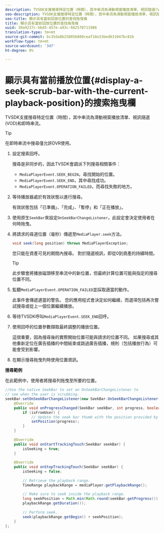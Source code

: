 ```yaml
---
description: TVSDK支援搜尋特定位置（時間），其中串流為滑動視窗播放清單、視訊隨選(VOD)和即時串流。
seo-description: TVSDK支援搜尋特定位置（時間），其中串流為滑動視窗播放清單、視訊隨選(VOD)和即時串流。
seo-title: 顯示具有當前回放位置的查找拖曳條
title: 顯示具有當前回放位置的查找拖曳條
uuid: 30a9237c-bbd5-457e-a93c-662570711986
translation-type: tm+mt
source-git-commit: bc35da8b258056809ceaf18e33bed631047bc81b
workflow-type: tm+mt
source-wordcount: '347'
ht-degree: 0%

---
```



# 顯示具有當前播放位置{#display-a-seek-scrub-bar-with-the-current-playback-position}的搜索拖曳欄

TVSDK支援搜尋特定位置（時間），其中串流為滑動視窗播放清單、視訊隨選(VOD)和即時串流。

>[!TIP]
>
>在即時串流中搜尋僅允許DVR使用。

1. 設定搜索回呼。

   搜尋是非同步的，因此TVSDK會調派下列搜尋相關事件：

   * `MediaPlayerEvent.SEEK_BEGIN`，尋找開始的位置。
   * `MediaPlayerEvent.SEEK_END`，其中尋找成功。
   * `MediaPlayerEvent.OPERATION_FAILED`，而尋找失敗的地方。

1. 等待播放器處於有效狀態以進行搜尋。

   有效狀態包括「已準備」、「完成」、「暫停」和「正在播放」。
1. 使用原生`SeekBar`來設定`OnSeekBarChangeListener`，此設定會決定使用者在何時拖曳。
1. 將請求的尋道位置（毫秒）傳遞至`MediaPlayer.seek`方法。

   ```java
   void seek(long position) throws MediaPlayerException;
   ```

   您只能在資產可見的期間內搜尋。 對於隨選視訊，即從0到資產的持續時間。

   >[!TIP]
   >
   >此步驟會將播放磁頭移至串流中的新位置，但最終計算位置可能與指定的搜尋位置不同。

1. 監聽`MediaPlayerEvent.OPERATION_FAILED`並採取適當的動作。

   此事件會傳遞適當的警告。 您的應用程式會決定如何繼續，而選項包括再次嘗試搜尋或從上一個位置繼續播放。

1. 等待TVSDK呼叫`MediaPlayerEvent.SEEK_END`回呼。
1. 使用回呼的位置參數擷取最終調整的播放位置。

   這很重要，因為搜尋後的實際開始位置可能與請求的位置不同。 如果搜尋或其他重新定位在廣告插播的中間結束或跳過廣告插播，規則（包括播放行為）可能會受到影響。

1. 在顯示搜尋拖曳列時使用位置資訊。

<!--<a id="example_EEB73818260C43C8B5AE12BA68548AB7"></a>-->

**搜尋範例**

在此範例中，使用者將搜尋列拖曳至所要的位置。

```java
//Use the native SeekBar to set an OnSeekBarChangeListener to 
// see when the user is scrubbing. 
seekBar.setOnSeekBarChangeListener(new SeekBar.OnSeekBarChangeListener() { 
    @Override 
    public void onProgressChanged(SeekBar seekBar, int progress, boolean isFromUser) { 
        if (isFromUser) { 
            // Update the seek bar thumb with the position provided by the user. 
            setPosition(progress); 
        } 
    } 
 
    @Override 
    public void onStartTrackingTouch(SeekBar seekBar) { 
        isSeeking = true; 
    } 
 
    @Override 
    public void onStopTrackingTouch(SeekBar seekBar) { 
        isSeeking = false; 
 
        // Retrieve the playback range. 
        TimeRange playbackRange = mediaPlayer.getPlaybackRange(); 
 
        // Make sure to seek inside the playback range. 
        long seekPosition = Math.min(Math.round(seekBar.getProgress()), 
        playbackRange.getDuration()); 
     
        // Perform seek. 
        seek(playbackRange.getBegin() + seekPosition); 
    } 
}; 
```
